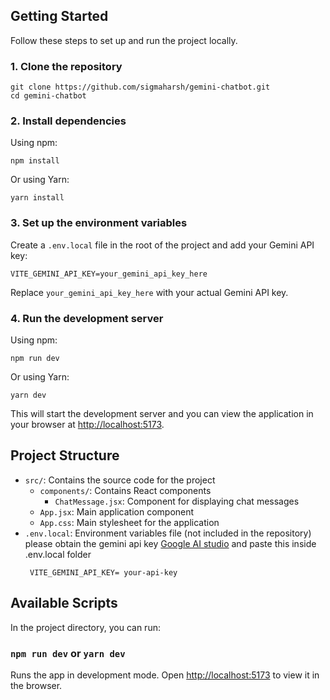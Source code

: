 

  <h2>Getting Started</h2>
  <p>Follow these steps to set up and run the project locally.</p>

  <h3>1. Clone the repository</h3>
  <pre><code>git clone https://github.com/sigmaharsh/gemini-chatbot.git
cd gemini-chatbot</code></pre>

  <h3>2. Install dependencies</h3>
  <p>Using npm:</p>
  <pre><code>npm install</code></pre>
  <p>Or using Yarn:</p>
  <pre><code>yarn install</code></pre>

  <h3>3. Set up the environment variables</h3>
  <p>Create a <code>.env.local</code> file in the root of the project and add your Gemini API key:</p>
  <pre><code>VITE_GEMINI_API_KEY=your_gemini_api_key_here</code></pre>
  <p>Replace <code>your_gemini_api_key_here</code> with your actual Gemini API key.</p>

  <h3>4. Run the development server</h3>
  <p>Using npm:</p>
  <pre><code>npm run dev</code></pre>
  <p>Or using Yarn:</p>
  <pre><code>yarn dev</code></pre>
  <p>This will start the development server and you can view the application in your browser at <a href="http://localhost:5173">http://localhost:5173</a>.</p>

  <h2>Project Structure</h2>
  <ul>
    <li><code>src/</code>: Contains the source code for the project
      <ul>
        <li><code>components/</code>: Contains React components
          <ul>
            <li><code>ChatMessage.jsx</code>: Component for displaying chat messages</li>
          </ul>
        </li>
        <li><code>App.jsx</code>: Main application component</li>
        <li><code>App.css</code>: Main stylesheet for the application</li>
      </ul>
    </li>
    <li><code>.env.local</code>: Environment variables file (not included in the repository) please obtain the gemini api key <a href="https://aistudio.google.com/apikey">Google AI studio</a> and paste this inside .env.local folder <pre><code> VITE_GEMINI_API_KEY= your-api-key</code></pre></li>

  </ul>

  <h2>Available Scripts</h2>
  <p>In the project directory, you can run:</p>

  <h3><code>npm run dev</code> or <code>yarn dev</code></h3>
  <p>Runs the app in development mode. Open <a href="http://localhost:5173">http://localhost:5173</a> to view it in the browser.</p>

</body>
